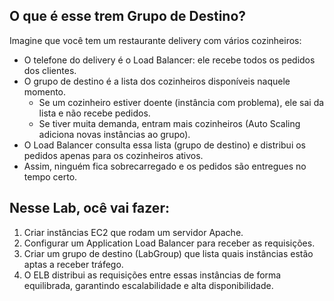 ## O que é esse trem Grupo de Destino?

Imagine que você tem um restaurante delivery com vários cozinheiros:

* O telefone do delivery é o Load Balancer: ele recebe todos os pedidos dos clientes.
* O grupo de destino é a lista dos cozinheiros disponíveis naquele momento.
  - Se um cozinheiro estiver doente (instância com problema), ele sai da lista e não recebe pedidos.
  - Se tiver muita demanda, entram mais cozinheiros (Auto Scaling adiciona novas instâncias ao grupo).
* O Load Balancer consulta essa lista (grupo de destino) e distribui os pedidos apenas para os cozinheiros ativos.
* Assim, ninguém fica sobrecarregado e os pedidos são entregues no tempo certo.

## Nesse Lab, ocê vai fazer:

1) Criar instâncias EC2 que rodam um servidor Apache.
2) Configurar um Application Load Balancer para receber as requisições.
3) Criar um grupo de destino (LabGroup) que lista quais instâncias estão aptas a receber tráfego.
4) O ELB distribui as requisições entre essas instâncias de forma equilibrada, garantindo escalabilidade e alta disponibilidade.
